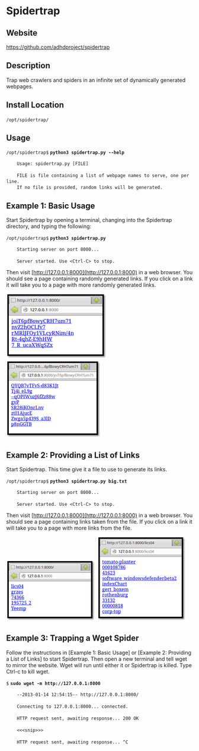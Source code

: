 
Spidertrap
==========

Website
-------

<https://github.com/adhdproject/spidertrap>

Description
-----------

Trap web crawlers and spiders in an infinite set of dynamically
generated webpages.

Install Location
----------------

`/opt/spidertrap/`

Usage
-----

`/opt/spidertrap$` **`python3 spidertrap.py --help`**

        Usage: spidertrap.py [FILE]

        FILE is file containing a list of webpage names to serve, one per line.
        If no file is provided, random links will be generated.


Example 1: Basic Usage
----------------------

Start Spidertrap by opening a terminal, changing into the Spidertrap
directory, and typing the following:

`/opt/spidertrap$` **`python3 spidertrap.py`**

        Starting server on port 8000...

        Server started. Use <Ctrl-C> to stop.

Then visit [http://127.0.0.1:8000](http://127.0.0.1:8000) in a web
browser. You should see a page containing randomly generated links. If
you click on a link it will take you to a page with more randomly
generated links.

![Spidertrap Random Links 1](Spidertrap_files/image001.png) ![Spidertrap Random Links 2](Spidertrap_files/image002.png)

Example 2: Providing a List of Links
------------------------------------

Start Spidertrap. This time give it a file to use to generate its links.

`/opt/spidertrap$` **`python3 spidertrap.py big.txt`**

        Starting server on port 8000...

        Server started. Use <Ctrl-C> to stop.

Then visit [http://127.0.0.1:8000](http://127.0.0.1:8000) in a web
browser. You should see a page containing links taken from the file. If
you click on a link it will take you to a page with more links from the
file.

![Spidertrap List Links 1](Spidertrap_files/image003.png) ![Spidertrap List Links 2](Spidertrap_files/image004.png)

Example 3: Trapping a Wget Spider
---------------------------------

Follow the instructions in [Example 1: Basic Usage] or
[Example 2: Providing a List of Links] to start Spidertrap. Then
open a new terminal and tell wget to mirror the website. Wget will run
until either it or Spidertrap is killed. Type Ctrl-c to kill wget.

`$` **`sudo wget -m http://127.0.0.1:8000`**

        --2013-01-14 12:54:15-- http://127.0.0.1:8000/

        Connecting to 127.0.0.1:8000... connected.

        HTTP request sent, awaiting response... 200 OK

        <<<snip>>>

        HTTP request sent, awaiting response... ^C


